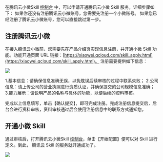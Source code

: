 在腾讯云小微Skill [控制台](https://xiaowei.qcloud.com/developer/skill-list) 中，可以申请开通腾讯云小微 Skill 服务，详细步骤如下：
如果你还没有注册腾讯云小微账号，您需要先注册一个小微账号。
如果您已经注册了腾讯云小微账号，您可以直接跳过第一步。

## 注册腾讯云小微
在接入腾讯云小微前，您需要先在产品介绍页实现信息注册，并开通小微 Skill 功能。功能开通页面 URL 链接：[https://xiaowei.qcloud.com/skill_apply.html](https://xiaowei.qcloud.com/skill_apply.html)。 注册需要提供如下信息：

![](https://mc.qcloudimg.com/static/img/9be026a4e60a73bf809ef1f91b5c2503/image.png)

1.基本信息：请确保信息准确无误，以免耽误后续审核的过程中联系失败；
2.公司信息：请上传公司的营业执照进行资质认证，并确保提交的公司规模信息准确；
3.能力展示：请说明产品的名称与具体的功能，以便后续的资料审核。

完成以上信息填写，单击【确认提交】，即可完成注册。完成注册信息提交后，后台会进行资料审核，资料审核通过后会使用注册信息中的联系方式通知您。

## 开通小微 Skill

通过审核后，打开腾讯云小微Skill [控制台](https://xiaowei.qcloud.com/developer/skill-list)，单击【开始配置】便可以对 Skill 进行定义。到此，
腾讯云 Skill 的服务就开通成功了。

![](https://mc.qcloudimg.com/static/img/bc20af684241932f01cca1f9ac1f921b/image.png)
